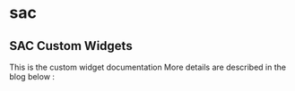 # sac
SAC Custom Widgets
------------------

This is the custom widget documentation More details are described in the blog below :
